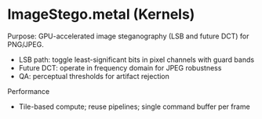 # ImageStego.metal (Kernels)

Purpose: GPU-accelerated image steganography (LSB and future DCT) for PNG/JPEG.

- LSB path: toggle least-significant bits in pixel channels with guard bands
- Future DCT: operate in frequency domain for JPEG robustness
- QA: perceptual thresholds for artifact rejection

Performance
- Tile-based compute; reuse pipelines; single command buffer per frame

